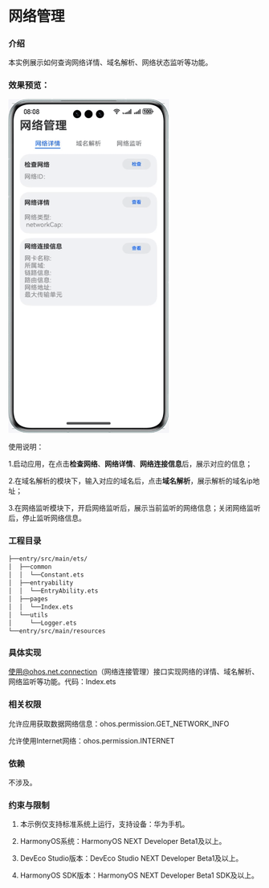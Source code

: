 # 网络管理

### 介绍
本实例展示如何查询网络详情、域名解析、网络状态监听等功能。

### 效果预览：
![image](screenshots/network.gif)


使用说明：

1.启动应用，在点击**检查网络**、**网络详情**、**网络连接信息**后，展示对应的信息；

2.在域名解析的模块下，输入对应的域名后，点击**域名解析**，展示解析的域名ip地址；

3.在网络监听模块下，开启网络监听后，展示当前监听的网络信息；关闭网络监听后，停止监听网络信息。


### 工程目录
```
├──entry/src/main/ets/
│  ├──common 
│  │  └──Constant.ets
│  ├──entryability
│  │  └──EntryAbility.ets                      
│  ├──pages
│  │  └──Index.ets
│  └──utils
│     └──Logger.ets      
└──entry/src/main/resources                              
```

### 具体实现
使用@ohos.net.connection（网络连接管理）接口实现网络的详情、域名解析、网络监听等功能。代码：Index.ets


### 相关权限
允许应用获取数据网络信息：ohos.permission.GET_NETWORK_INFO

允许使用Internet网络：ohos.permission.INTERNET

### 依赖

不涉及。

### 约束与限制

1. 本示例仅支持标准系统上运行，支持设备：华为手机。

2. HarmonyOS系统：HarmonyOS NEXT Developer Beta1及以上。

3. DevEco Studio版本：DevEco Studio NEXT Developer Beta1及以上。

4. HarmonyOS SDK版本：HarmonyOS NEXT Developer Beta1 SDK及以上。